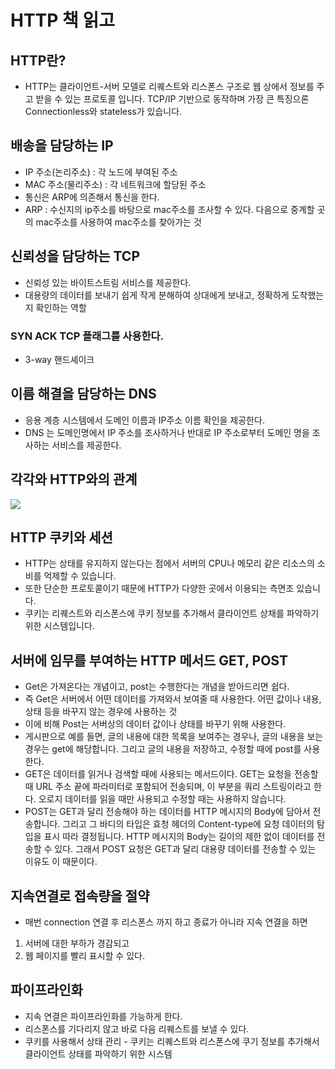 # HTTP 책 읽고

## HTTP란?
- HTTP는 클라이언트-서버 모델로 리퀘스트와 리스폰스 구조로 웹 상에서 정보를 주고 받을 수 있는 프로토콜 입니다. TCP/IP 기반으로 동작하며 가장 큰 특징으론 Connectionless와 stateless가 있습니다.

## 배송을 담당하는 IP
- IP 주소(논리주소) : 각 노드에 부여된 주소
- MAC 주소(물리주소) : 각 네트워크에 할당된 주소
- 통신은 ARP에 의존해서 통신을 한다.
- ARP : 수신지의 ip주소를 바탕으로 mac주소를 조사할 수 있다. 다음으로 중계할 곳의 mac주소를 사용하여 mac주소를 찾아가는 것

## 신뢰성을 담당하는 TCP
- 신뢰성 있는 바이트스트림 서비스를 제공한다.
- 대용량의 데이터를 보내기 쉽게 작게 분해하여 상대에게 보내고, 정확하게 도착했는지 확인하는 역할

### SYN ACK TCP 플래그를 사용한다.
- 3-way 핸드셰이크

## 이름 해결을 담당하는 DNS
- 응용 계층 시스템에서 도메인 이름과 IP주소 이름 확인을 제공한다.
- DNS 는 도메인명에서 IP 주소를 조사하거나 반대로 IP 주소로부터 도메인 명을 조사하는 서비스를 제공한다.

## 각각와 HTTP와의 관계
![](/%20reference%20material/network/http%EC%99%80%20%EA%B4%80%EA%B3%84.png)

## HTTP 쿠키와 세션
- HTTP는 상태를 유지하지 않는다는 점에서 서버의 CPU나 메모리 같은 리소스의 소비를 억제할 수 있습니다.
- 또한 단순한 프로토콜이기 때문에 HTTP가 다양한 곳에서 이용되는 측면조 있습니다.
- 쿠키는 리퀘스트와 리스폰스에 쿠키 정보를 추가해서 클라이언트 상채를 파악하기 위한 시스템입니다.

## 서버에 임무를 부여하는 HTTP 메서드 GET, POST
- Get은 가져온다는 개념이고, post는 수행한다는 개념을 받아드리면 쉽다.
- 즉 Get은 서버에서 어떤 데이터를 가져와서 보여줄 때 사용한다. 어떤 값이나 내용, 상태 등을 바꾸지 않는 경우에 사용하는 것
- 이에 비해 Post는 서버상의 데이터 값이나 상태를 바꾸기 위해 사용한다.
- 게시판으로 예를 들면, 글의 내용에 대한 목록을 보여주는 경우나, 글의 내용을 보는 경우는 get에 해당합니다. 그리고 글의 내용을 저장하고, 수정할 때에 post를 사용한다.
- GET은 데이터를 읽거나 검색할 때에 사용되는 메서드이다. GET는 요청을 전송할 때 URL 주소 끝에 파라미터로 포함되어 전송되며, 이 부분을 쿼리 스트링이라고 한다. 오로지 데이터를 읽을 때만 사용되고 수정할 때는 사용하지 않습니다.
- POST는 GET과 달리 전송해야 하는 데이터를 HTTP 메시지의 Body에 담아서 전송합니다. 그리고 그 바디의 타입은 효청 헤더의 Content-type에 요청 데이터의 탐입을 표시 따라 결정됩니다. HTTP 메시지의 Body는 길이의 제한 없이 데이터를 전송할 수 있다. 그래서 POST 요청은 GET과 달리 대용량 데이터를 전송할 수 있는 이유도 이 때문이다.

## 지속연결로 접속량을 절약
- 매번 connection 연결 후 리스폰스 까지 하고 종료가 아니라 지속 연결을 하면 
1. 서버에 대한 부하가 경감되고
2. 웹 페이지를 빨리 표시할 수 있다.

## 파이프라인화
- 지속 연결은 파이프라인화를 가능하게 한다.
- 리스폰스를 기다리지 않고 바로 다음 리퀘스트를 보낼 수 있다.
- 쿠키를 사용해서 상태 관리 - 쿠키는 리퀘스트와 리스폰스에 쿠기 정보를 추가해서 클라이언트 상태를 파악하기 위한 시스템